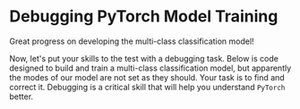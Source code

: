 # Debugging PyTorch Model Training

Great progress on developing the multi-class classification model!

Now, let's put your skills to the test with a debugging task. Below is code designed to build and train a multi-class classification model, but apparently the modes of our model are not set as they should. Your task is to find and correct it. Debugging is a critical skill that will help you understand `PyTorch` better.